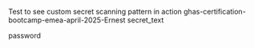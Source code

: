 Test to see custom secret scanning pattern in action ghas-certification-bootcamp-emea-april-2025-Ernest
secret_text



password
